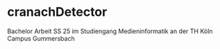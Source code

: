 # cranachDetector
Bachelor Arbeit SS 25 im Studiengang Medieninformatik an der TH Köln Campus Gummersbach
